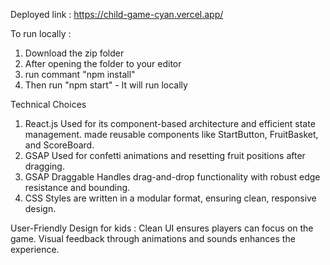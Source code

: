 Deployed link : https://child-game-cyan.vercel.app/

To run locally :
1. Download the zip folder
2. After opening the folder to your editor
3. run commant "npm install"
4. Then run "npm start" - It will run locally

Technical Choices
1. React.js
Used for its component-based architecture and efficient state management.
made reusable components like StartButton, FruitBasket, and ScoreBoard.
3. GSAP
Used for confetti animations and resetting fruit positions after dragging.
4. GSAP Draggable
Handles drag-and-drop functionality with robust edge resistance and bounding.
5. CSS
Styles are written in a modular format, ensuring clean, responsive design.

User-Friendly Design for kids :
Clean UI ensures players can focus on the game.
Visual feedback through animations and sounds enhances the experience.
